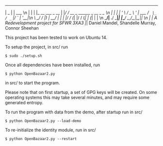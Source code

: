  _____                 ______
|  _  |                | ___ \\n
| | | |_ __   ___ _ __ | |_/ / __ _ ______ _  __ _ _ __\n 
| | | | '_ \ / _ \ '_ \| ___ \/ _` |_  / _` |/ _` | '__|\n
\ \_/ / |_) |  __/ | | | |_/ / (_| |/ / (_| | (_| | |   \n
 \___/| .__/ \___|_| |_\____/ \__,_/___\__,_|\__,_|_|   \n
      | |  A Redevelopment project for SFWR 3XA3 
      |_|  Daniel Mandel, Shandelle Murray, Connor Sheehan

This project has been tested to work on Ubuntu 14.

To setup the project, in src/ run
```
$ sudo ./setup.sh
```

Once all dependencies have been installed, run

```
$ python OpenBazaar2.py
```
in src/ to start the program. 

Please note that on first startup, a set of GPG keys
will be created. On some operating systems this may take several
minutes, and may require some generated entropy.

To run the program with data from the demo, after startup run in src/

```
$ python OpenBazaar2.py --load-demo
```

To re-initialize the identity module, run in src/

```
$ python OpenBazaar2.py --restart
```
